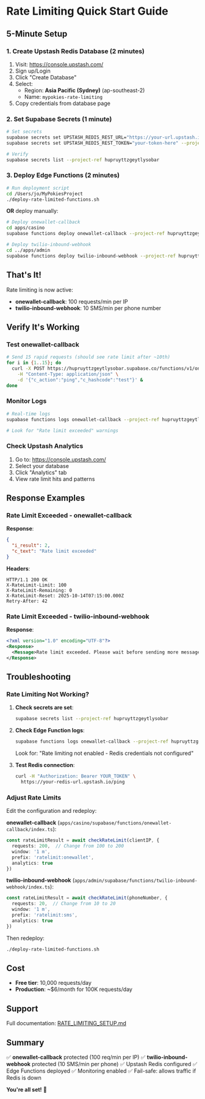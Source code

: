 # Rate Limiting Quick Start Guide

## 5-Minute Setup

### 1. Create Upstash Redis Database (2 minutes)

1. Visit: https://console.upstash.com/
2. Sign up/Login
3. Click "Create Database"
4. Select:
   - Region: **Asia Pacific (Sydney)** (ap-southeast-2)
   - Name: `mypokies-rate-limiting`
5. Copy credentials from database page

### 2. Set Supabase Secrets (1 minute)

```bash
# Set secrets
supabase secrets set UPSTASH_REDIS_REST_URL="https://your-url.upstash.io" --project-ref hupruyttzgeytlysobar
supabase secrets set UPSTASH_REDIS_REST_TOKEN="your-token-here" --project-ref hupruyttzgeytlysobar

# Verify
supabase secrets list --project-ref hupruyttzgeytlysobar
```

### 3. Deploy Edge Functions (2 minutes)

```bash
# Run deployment script
cd /Users/jo/MyPokiesProject
./deploy-rate-limited-functions.sh
```

**OR** deploy manually:

```bash
# Deploy onewallet-callback
cd apps/casino
supabase functions deploy onewallet-callback --project-ref hupruyttzgeytlysobar --no-verify-jwt

# Deploy twilio-inbound-webhook
cd ../apps/admin
supabase functions deploy twilio-inbound-webhook --project-ref hupruyttzgeytlysobar --no-verify-jwt
```

## That's It!

Rate limiting is now active:
- **onewallet-callback**: 100 requests/min per IP
- **twilio-inbound-webhook**: 10 SMS/min per phone number

## Verify It's Working

### Test onewallet-callback

```bash
# Send 15 rapid requests (should see rate limit after ~10th)
for i in {1..15}; do
  curl -X POST https://hupruyttzgeytlysobar.supabase.co/functions/v1/onewallet-callback \
    -H "Content-Type: application/json" \
    -d '{"c_action":"ping","c_hashcode":"test"}' &
done
```

### Monitor Logs

```bash
# Real-time logs
supabase functions logs onewallet-callback --project-ref hupruyttzgeytlysobar --tail

# Look for "Rate limit exceeded" warnings
```

### Check Upstash Analytics

1. Go to: https://console.upstash.com/
2. Select your database
3. Click "Analytics" tab
4. View rate limit hits and patterns

## Response Examples

### Rate Limit Exceeded - onewallet-callback

**Response**:
```json
{
  "i_result": 2,
  "c_text": "Rate limit exceeded"
}
```

**Headers**:
```
HTTP/1.1 200 OK
X-RateLimit-Limit: 100
X-RateLimit-Remaining: 0
X-RateLimit-Reset: 2025-10-14T07:15:00.000Z
Retry-After: 42
```

### Rate Limit Exceeded - twilio-inbound-webhook

**Response**:
```xml
<?xml version="1.0" encoding="UTF-8"?>
<Response>
  <Message>Rate limit exceeded. Please wait before sending more messages.</Message>
</Response>
```

## Troubleshooting

### Rate Limiting Not Working?

1. **Check secrets are set**:
   ```bash
   supabase secrets list --project-ref hupruyttzgeytlysobar
   ```

2. **Check Edge Function logs**:
   ```bash
   supabase functions logs onewallet-callback --project-ref hupruyttzgeytlysobar
   ```
   Look for: "Rate limiting not enabled - Redis credentials not configured"

3. **Test Redis connection**:
   ```bash
   curl -H "Authorization: Bearer YOUR_TOKEN" \
     https://your-redis-url.upstash.io/ping
   ```

### Adjust Rate Limits

Edit the configuration and redeploy:

**onewallet-callback** (`apps/casino/supabase/functions/onewallet-callback/index.ts`):
```typescript
const rateLimitResult = await checkRateLimit(clientIP, {
  requests: 200,  // Change from 100 to 200
  window: '1 m',
  prefix: 'ratelimit:onewallet',
  analytics: true
})
```

**twilio-inbound-webhook** (`apps/admin/supabase/functions/twilio-inbound-webhook/index.ts`):
```typescript
const rateLimitResult = await checkRateLimit(phoneNumber, {
  requests: 20,  // Change from 10 to 20
  window: '1 m',
  prefix: 'ratelimit:sms',
  analytics: true
})
```

Then redeploy:
```bash
./deploy-rate-limited-functions.sh
```

## Cost

- **Free tier**: 10,000 requests/day
- **Production**: ~$6/month for 100K requests/day

## Support

Full documentation: [RATE_LIMITING_SETUP.md](./RATE_LIMITING_SETUP.md)

## Summary

✅ **onewallet-callback** protected (100 req/min per IP)
✅ **twilio-inbound-webhook** protected (10 SMS/min per phone)
✅ Upstash Redis configured
✅ Edge Functions deployed
✅ Monitoring enabled
✅ Fail-safe: allows traffic if Redis is down

**You're all set!** 🎉
